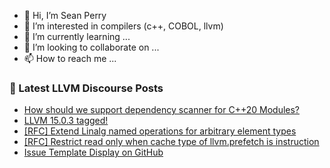 - 👋 Hi, I’m Sean Perry
- 👀 I’m interested in compilers (c++, COBOL, llvm)
- 🌱 I’m currently learning ...
- 💞️ I’m looking to collaborate on ...
- 📫 How to reach me ...

<!---
s66perry/s66perry is a ✨ special ✨ repository because its `README.md` (this file) appears on your GitHub profile.
You can click the Preview link to take a look at your changes.
--->
### 📕 Latest LLVM Discourse Posts

<!-- DISCOURSE-LLVM:START -->
- [How should we support dependency scanner for C++20 Modules?](https://discourse.llvm.org/t/how-should-we-support-dependency-scanner-for-c-20-modules/66027#post_2)
- [LLVM 15.0.3 tagged!](https://discourse.llvm.org/t/llvm-15-0-3-tagged/66031#post_1)
- [[RFC] Extend Linalg named operations for arbitrary element types](https://discourse.llvm.org/t/rfc-extend-linalg-named-operations-for-arbitrary-element-types/5631?page=2#post_25)
- [[RFC] Restrict read only when cache type of llvm.prefetch is instruction](https://discourse.llvm.org/t/rfc-restrict-read-only-when-cache-type-of-llvm-prefetch-is-instruction/66029#post_1)
- [Issue Template Display on GitHub](https://discourse.llvm.org/t/issue-template-display-on-github/5579#post_7)
<!-- DISCOURSE-LLVM:END -->
